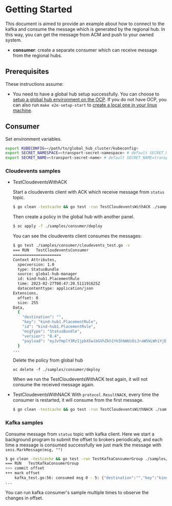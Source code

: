 # Getting Started

This document is aimed to provide an example about how to connect to the kafka and consume the message which is generated by the regional hub. In this way, you can get the message from ACM and push to your owned system.

- **consumer**: create a separate consumer which can receive message from the regional hubs.

## Prerequisites

These instructions assume:

- You need to have a global hub setup successfully. You can choose to [setup a global hub environment on the OCP](https://github.com/stolostron/multicluster-global-hub/blob/main/README.md). If you do not have OCP, you can also run `make e2e-setup-start` to [create a local one in your linux machine](https://github.com/stolostron/multicluster-global-hub/blob/719606de0a65eb8d62c9b10932ef8614bc39ccd0/Makefile#L71).

## Consumer 

Set environment variables.
```bash
export KUBECONFIG=</path/to/global_hub_cluster/kubeconfig>
export SECRET_NAMESPACE=<transport-secret-namespace> # default SECRET_NAMESPACE=open-cluster-management
export SECRET_NAME=<transport-secret-name> # default SECRET_NAME=transport-secret
```
### Cloudevents samples

- TestCloudeventsWithACK

  Start a cloudevents client with ACK which receive message from `status` topic.
  ```bash
  $ go clean -testcache && go test -run TestCloudeventsWithACK ./samples/consumer -v
  ```

  Then create a policy in the global hub with another panel. 

  ```bash
  $ oc apply -f ./samples/consumer/deploy
  ```

  You can see the cloudevents client consumes the messages:
  ```bash
  $ go test ./samples/consumer/cloudevents_test.go -v
  === RUN   TestCloudeventsConsumer
  =====================
  Context Attributes,
    specversion: 1.0
    type: StatusBundle
    source: global-hub-manager
    id: kind-hub1.PlacementRule
    time: 2023-02-27T08:47:20.511191625Z
    datacontenttype: application/json
  Extensions,
    offset: 0
    size: 255
  Data,
    {
      "destination": "",
      "key": "kind-hub1.PlacementRule",
      "id": "kind-hub1.PlacementRule",
      "msgType": "StatusBundle",
      "version": "0.4",
      "payload": "eyJvYmplY3RzIjpbXSwibGVhZkh1Yk5hbWUiOiJraW5kLWh1YjEiLCJidW5kbGVWZXJzaW9uIjp7ImluY2FybmF0aW9uIjowLCJnZW5lcmF0aW9uIjo0fX0="
    }
  ...
  ```
  Delete the policy from global hub
  ```
  oc delete -f ./samples/consumer/deploy
  ```
  When we run the TestCloudeventsWithACK test again, it will not consume the received message again.

- TestCloudeventsWithNACK
  With `protocol.ResultNACK`, every time the consumer is restarted, it will consume from the first message.
  ```bash
  $ go clean -testcache && go test -run TestCloudeventsWithNACK ./samples/consumer -v
  ```

### Kafka samples

Consume message from `status` topic with kafka client. Here we start a background program to submit the offset to brokers periodically, and each time a message is consumed successfully we just mark the message with `sess.MarkMessage(msg, "")`
```bash
$ go clean -testcache && go test -run TestKafkaConsumerGroup ./samples/consumer -v 
=== RUN   TestKafkaConsumerGroup
>>> commit offset
+++ mark offset
    kafka_test.go:56: consumed msg 0 - 5: {"destination":"","key":"kind-hub1.ControlInfo","id":"kind-hub1.ControlInfo","msgType":"StatusBundle","version":"0.5","payload":"eyJsZWFmSHViTmFtZSI6ImtpbmQtaHViMSIsImJ1bmRsZVZlcnNpb24iOnsiaW5jYXJuYXRpb24iOjAsImdlbmVyYXRpb24iOjV9fQ=="}
...
```
You can run kafka consumer's sample multiple times to observe the changes in offset.
